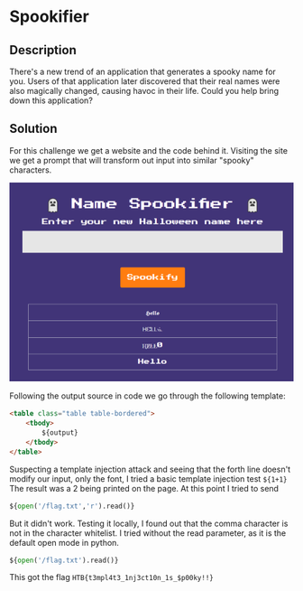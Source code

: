 # Spookifier

## Description

There's a new trend of an application that generates a spooky name for you. Users of that application later discovered that their real names were also magically changed, causing havoc in their life. Could you help bring down this application?

## Solution

For this challenge we get a website and the code behind it. Visiting the site we get a prompt that will transform out input into similar "spooky" characters.

![Web view](spook.png)

Following the output source in code we go through the following template:
```html
<table class="table table-bordered">
	<tbody>
		${output}
	</tbody>
</table>
```

Suspecting a template injection attack and seeing that the forth line doesn't modify our input, only the font, I tried a basic template injection test `${1+1}` The result was a 2 being printed on the page.
At this point I tried to send
```python
${open('/flag.txt','r').read()}
```

But it didn't work. Testing it locally, I found out that the comma character is not in the character whitelist. I tried without the read parameter, as it is the default open mode in python.
```python
${open('/flag.txt').read()}
```

This got the flag `HTB{t3mpl4t3_1nj3ct10n_1s_$p00ky!!}`
